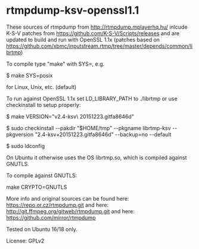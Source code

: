 # rtmpdump-ksv-openssl1.1

These sources of rtmpdump from http://rtmpdump.mplayerhq.hu/ inlcude K-S-V patches from https://github.com/K-S-V/Scripts/releases and are updated to build and run with OpenSSL 1.1x (patches based on https://github.com/xbmc/inputstream.rtmp/tree/master/depends/common/librtmp)

To compile type "make" with SYS=<platform name>, e.g.

  $ make SYS=posix

for Linux, Unix, etc. (default)

To run against OpenSSL 1.1x set LD_LIBRARY_PATH to ./librtmp or use checkinstall to setup properly:

  $ make VERSION="v2.4-ksv\ 20151223.gitfa8646d"
  
  $ sudo checkinstall --pakdir "$HOME/tmp" --pkgname librtmp-ksv --pkgversion "2.4-ksv+20151223.gitfa8646d" --backup=no --default
  
  $ sudo ldconfig
  
On Ubuntu it otherwise uses the OS librtmp.so, which is compiled against GNUTLS.

To compile against GNUTLS:

  make CRYPTO=GNUTLS

More info and original sources can be found here: https://repo.or.cz/rtmpdump.git and here: http://git.ffmpeg.org/gitweb/rtmpdump.git and here: https://github.com/mirror/rtmpdump

Tested on Ubuntu 16/18 only.

License: GPLv2
